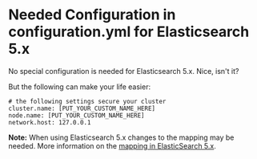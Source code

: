 # Needed Configuration in configuration.yml for Elasticsearch 5.x

No special configuration is needed for Elasticsearch 5.x. Nice, isn't it?

But the following can make your life easier:

```
# the following settings secure your cluster
cluster.name: [PUT_YOUR_CUSTOM_NAME_HERE]
node.name: [PUT_YOUR_CUSTOM_NAME_HERE]
network.host: 127.0.0.1
```

**Note:** When using Elasticsearch 5.x changes to the mapping may be needed.
More information on the [mapping in ElasticSearch 5.x](ElasticMapping-5.x.md).
